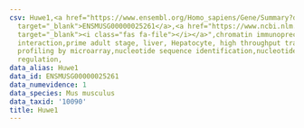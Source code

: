 ```yaml
---
csv: Huwe1,<a href="https://www.ensembl.org/Homo_sapiens/Gene/Summary?db=core;g=ENSMUSG00000025261"
  target="_blank">ENSMUSG00000025261</a>,<a href="https://www.ncbi.nlm.nih.gov/pubmed/23834426"
  target="_blank"><i class="fas fa-file"></i></a>",chromatin immunoprecipitation assay,direct
  interaction,prime adult stage, liver, Hepatocyte, high throughput transcription
  profiling by microarray,nucleotide sequence identification,nucleotide sequence identification,transcriptional
  regulation,
data_alias: Huwe1
data_id: ENSMUSG00000025261
data_numevidence: 1
data_species: Mus musculus
data_taxid: '10090'
title: Huwe1
---
```

